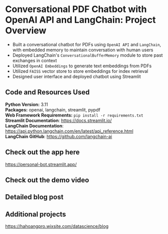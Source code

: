 # Conversational PDF Chatbot with OpenAI API and LangChain: Project Overview
- Built a conversational chatbot for PDFs using ``OpenAI API`` and ``LangChain``, with embedded memory to maintain conversation with human users
- Deployed LangChain's ``ConversationalBufferMemory`` module to store past exchanges in context
- Utilized ``OpenAI Embeddings`` to generate text embeddings from PDFs
- Utilized ``FAISS`` vector store to store embeddings for index retrieval
- Designed user interface and deployed chatbot using Streamlit

## Code and Resources Used
**Python Version:** 3.11 <br>
**Packages:** openai, langchain, streamlit, pypdf <br>
**Web Framework Requirements:** ``pip install -r requirements.txt`` <br>
**Streamlit Documentation**: https://docs.streamlit.io/ <br>
**LangChain Documentation**: https://api.python.langchain.com/en/latest/api_reference.html<br>
**LangChain GitHub**: https://github.com/langchain-ai<br>

## Check out the app here
https://personal-bot.streamlit.app/

## Check out the demo video 


## Detailed blog post


## Additional projects
https://hahoangpro.wixsite.com/datascience/blog

